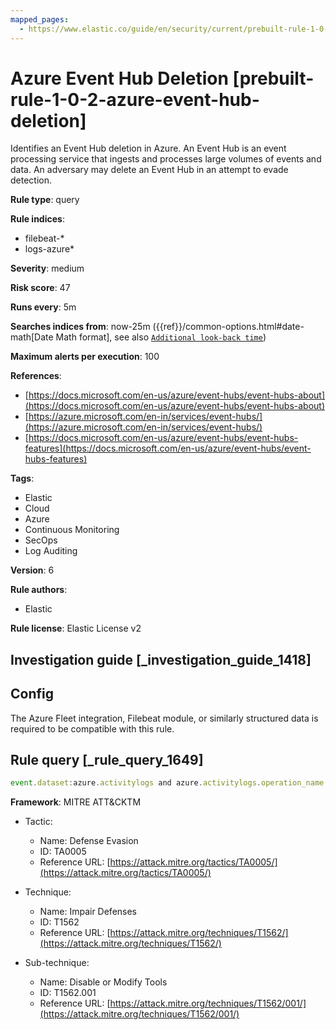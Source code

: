 ```yaml
---
mapped_pages:
  - https://www.elastic.co/guide/en/security/current/prebuilt-rule-1-0-2-azure-event-hub-deletion.html
---
```


# Azure Event Hub Deletion [prebuilt-rule-1-0-2-azure-event-hub-deletion]

Identifies an Event Hub deletion in Azure. An Event Hub is an event processing service that ingests and processes large volumes of events and data. An adversary may delete an Event Hub in an attempt to evade detection.

**Rule type**: query

**Rule indices**:

* filebeat-*
* logs-azure*

**Severity**: medium

**Risk score**: 47

**Runs every**: 5m

**Searches indices from**: now-25m ({{ref}}/common-options.html#date-math[Date Math format], see also [`Additional look-back time`](docs-content://solutions/security/detect-and-alert/create-detection-rule.md#rule-schedule))

**Maximum alerts per execution**: 100

**References**:

* [https://docs.microsoft.com/en-us/azure/event-hubs/event-hubs-about](https://docs.microsoft.com/en-us/azure/event-hubs/event-hubs-about)
* [https://azure.microsoft.com/en-in/services/event-hubs/](https://azure.microsoft.com/en-in/services/event-hubs/)
* [https://docs.microsoft.com/en-us/azure/event-hubs/event-hubs-features](https://docs.microsoft.com/en-us/azure/event-hubs/event-hubs-features)

**Tags**:

* Elastic
* Cloud
* Azure
* Continuous Monitoring
* SecOps
* Log Auditing

**Version**: 6

**Rule authors**:

* Elastic

**Rule license**: Elastic License v2

## Investigation guide [_investigation_guide_1418]

## Config

The Azure Fleet integration, Filebeat module, or similarly structured data is required to be compatible with this rule.

## Rule query [_rule_query_1649]

```js
event.dataset:azure.activitylogs and azure.activitylogs.operation_name:"MICROSOFT.EVENTHUB/NAMESPACES/EVENTHUBS/DELETE" and event.outcome:(Success or success)
```

**Framework**: MITRE ATT&CKTM

* Tactic:

    * Name: Defense Evasion
    * ID: TA0005
    * Reference URL: [https://attack.mitre.org/tactics/TA0005/](https://attack.mitre.org/tactics/TA0005/)

* Technique:

    * Name: Impair Defenses
    * ID: T1562
    * Reference URL: [https://attack.mitre.org/techniques/T1562/](https://attack.mitre.org/techniques/T1562/)

* Sub-technique:

    * Name: Disable or Modify Tools
    * ID: T1562.001
    * Reference URL: [https://attack.mitre.org/techniques/T1562/001/](https://attack.mitre.org/techniques/T1562/001/)



